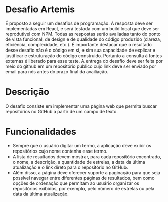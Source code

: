 # Desafio Artemis

É proposto a seguir um desafios de programação. A resposta deve ser implementadas
em React, e será testada com um build local que deve ser reprodutivel com NPM.
Todas as respostas serão avaliadas tanto do ponto de vista funcional, de design e de
qualidade do código produzido (clareza, eficiência, complexidade, etc.).
É importante destacar que o resultado desse desafio não é o código em si, e sim sua
capacidade de explicar e justificar e estruturação do código construido. Portanto a
consulta à fontes externas é liberado para esse teste.
A entrega do desafio deve ser feita por meio do github em um repositório publico cujo
link deve ser enviado por email para nós antes do prazo final da availiação.

# Descrição

O desafio consiste em implementar uma página web que permita buscar repositórios
no GitHub a partir de um campo de texto.

# Funcionalidades

<ul>
  <li>Sempre que o usuário digitar um termo, a aplicação deve exibir os repositórios cujo nome contenha esse termo.</li>
  <li>A lista de resultados devem mostrar, para cada repositório encontrado, o nome, a descrição, a quantidade de estrelas, a data da última atualização e o link direto para o repositório no GitHub.</li>
  <li>Além disso, a página deve oferecer suporte a paginação para que seja possível navegar
entre diferentes páginas de resultados, bem como opções de ordenação que permitam
ao usuário organizar os repositórios exibidos, por exemplo, pelo número de estrelas ou
pela data da última atualização.</li>
</ul>